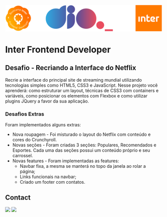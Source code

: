 <img alt="logo Bootcamp Inter Frontend Developer" src="https://github.com/joaomhernandes/DIO_Activities/blob/main/Assets/InterFrontendDeveloper.svg" style="width: 100%, height: auto, margin-left: auto, margin-left: auto" />

# Inter Frontend Developer

## Desafio - Recriando a Interface do Netflix

Recrie a interface do principal site de streaming mundial utilizando tecnologias simples como HTML5, CSS3 e JavaScript. Nesse projeto você aprenderá: como estruturar um layout, técnicas de CSS3 com containers e variáveis, como posicionar os elementos com Flexbox e como utilizar plugins JQuery a favor da sua aplicação.

### Desafios Extras

Foram implementados alguns extras:

- Nova roupagem - Foi misturado o layout do Netflix com conteúdo e cores do Crunchyroll.
- Novas seções - Foram criadas 3 seções: Populares, Recomendados e Esportes. Cada uma das seções possui um conteúdo próprio e seu carrossel.
- Novas features - Foram implementadas as features:
  - Navbar fixa, a mesma se manterá no topo da janela ao rolar a página;
  - Links funcionais na navbar;
  - Criado um footer com contatos.

## Contact

<a href="https://www.linkedin.com/in/joão-maurício-hernandes-carrenho/" target="_blank"><img src="https://img.shields.io/badge/-LinkedIn-%230077B5?style=for-the-badge&logo=linkedin&logoColor=white" target="_blank"></a> <a href="https://github.com/joaomhernandes" target="_blank"><img src="https://img.shields.io/github/followers/joaomhernandes?label=Joaomhernandes&style=for-the-badge" target="_blank"></a>
